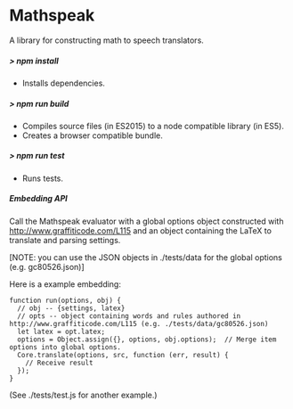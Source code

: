 # Mathspeak

A library for constructing math to speech translators.

##### > npm install

* Installs dependencies.

##### > npm run build

* Compiles source files (in ES2015) to a node compatible library (in ES5).
* Creates a browser compatible bundle.

##### > npm run test

* Runs tests.

##### Embedding API

Call the Mathspeak evaluator with a global options object constructed with http://www.graffiticode.com/L115 and an object containing the LaTeX to translate and parsing settings.

[NOTE: you can use the JSON objects in ./tests/data for the global options (e.g. gc80526.json)]


Here is a example embedding:

    function run(options, obj) {
      // obj -- {settings, latex}
      // opts -- object containing words and rules authored in http://www.graffiticode.com/L115 (e.g. ./tests/data/gc80526.json)
      let latex = opt.latex;
      options = Object.assign({}, options, obj.options);  // Merge item options into global options.
      Core.translate(options, src, function (err, result) {
        // Receive result
      });
    }

(See ./tests/test.js for another example.)
